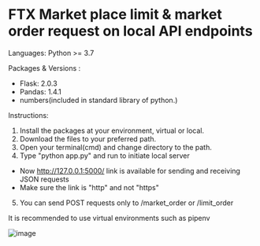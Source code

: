 # FTX Market place limit & market order request on local API endpoints
Languages: Python >= 3.7

Packages & Versions : 
- Flask: 2.0.3
- Pandas: 1.4.1
- numbers(included in standard library of python.)

Instructions: 
1. Install the packages at your environment, virtual or local.
2. Download the files to your preferred path.
3. Open your terminal(cmd) and change directory to the path.
4. Type "python app.py" and run to initiate local server
  * Now http://127.0.0.1:5000/ link is available for sending and receiving JSON requests
  * Make sure the link is "http" and not "https"
5. You can send POST requests only to /market_order or /limit_order 

It is recommended to use virtual environments such as pipenv

![image](https://user-images.githubusercontent.com/85628243/165284852-b427b4b2-20c1-4872-9ced-a68e6b983735.png)

